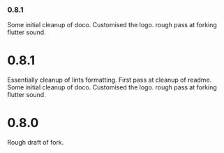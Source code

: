 ### 0.8.1
Some initial cleanup of doco.
Customised the logo.
rough pass at forking flutter sound.
# 0.8.1 
Essentially cleanup of lints formatting. 
First pass at cleanup of readme.
Some initial cleanup of doco.
Customised the logo.
rough pass at forking flutter sound.

# 0.8.0
Rough draft of fork.

